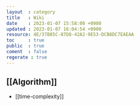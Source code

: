 ```yaml
---
layout  : category
title   : Wiki
date    : 2023-01-07 15:58:00 +0900
updated : 2023-01-07 16:04:54 +0900
resource: 4E/37B85C-87D8-42A2-9E53-DCB8DC7EAEAA
toc     : true
public  : true
coment  : false 
regerate : true
---
```

## [[Algorithm]]

* [[time-complexity]]
